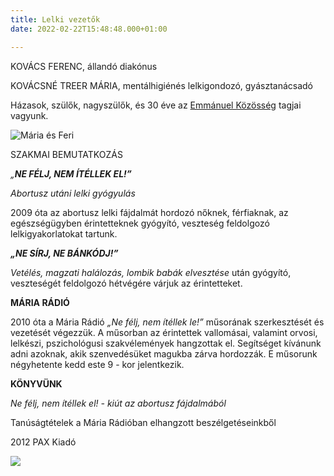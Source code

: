 ```yaml
---
title: Lelki vezetők
date: 2022-02-22T15:48:48.000+01:00

---
```

KOVÁCS FERENC, állandó diakónus

KOVÁCSNÉ TREER MÁRIA, mentálhigiénés lelkigondozó, gyásztanácsadó

Házasok, szülők, nagyszülők, és 30 éve az [Emmánuel Közösség](http://emmanuel.hu) tagjai vagyunk.

![Mária és Feri](/images/maria-feri.jpg)

SZAKMAI BEMUTATKOZÁS

_„**NE FÉLJ, NEM ÍTÉLLEK EL!”**_

_Abortusz utáni lelki gyógyulás_

2009 óta az abortusz lelki fájdalmát hordozó nőknek, férfiaknak, az egészségügyben érintetteknek gyógyító, veszteség feldolgozó lelkigyakorlatokat tartunk. 

**_„NE SÍRJ, NE BÁNKÓDJ!”_**

_Vetélés, magzati halálozás, lombik babák elvesztése_ után gyógyító, veszteségét feldolgozó hétvégére várjuk az érintetteket.

**MÁRIA RÁDIÓ**

2010 óta a Mária Rádió _„Ne félj, nem ítéllek le!”_ műsorának szerkesztését és vezetését végezzük. A műsorban az érintettek vallomásai, valamint orvosi, lelkészi, pszichológusi szakvélemények hangzottak el. Segítséget kívánunk adni azoknak, akik szenvedésüket magukba zárva hordozzák. E műsorunk négyhetente kedd este 9 - kor jelentkezik.

**KÖNYVÜNK**

_Ne félj, nem ítéllek el! - kiút az abortusz fájdalmából_

Tanúságtételek a Mária Rádióban elhangzott beszélgetéseinkből

2012 PAX Kiadó

![](/images/lelki_vezetok_foto_konyv.jpg)